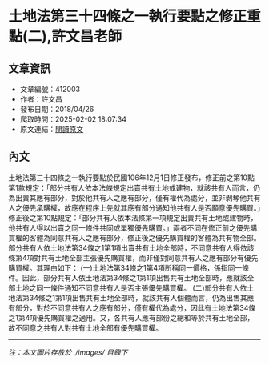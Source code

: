 # 土地法第三十四條之一執行要點之修正重點(二),許文昌老師

## 文章資訊
- 文章編號：412003
- 作者：許文昌
- 發布日期：2018/04/26
- 爬取時間：2025-02-02 18:07:34
- 原文連結：[閱讀原文](https://real-estate.get.com.tw/Columns/detail.aspx?no=412003)

## 內文
土地法第三十四條之一執行要點於民國106年12月1日修正發布，修正前之第10點第1款規定：「部分共有人依本法條規定出賣共有土地或建物，就該共有人而言，仍為出賣其應有部分，對於他共有人之應有部分，僅有權代為處分，並非剝奪他共有人之優先承購權，故應在程序上先就其應有部分通知他共有人是否願意優先購買。」修正後之第10點規定：「部分共有人依本法條第一項規定出賣共有土地或建物時，他共有人得以出賣之同一條件共同或單獨優先購買。」兩者不同在修正前之優先購買權的客體為同意共有人之應有部分，修正後之優先購買權的客體為共有物全部。
部分共有人依土地法第34條之1第1項出賣共有土地全部時，不同意共有人得依該條第4項對共有土地全部主張優先購買權，而非僅對同意共有人之應有部分有優先購買權。其理由如下：
(一)土地法第34條之1第4項所稱同一價格，係指同一條件。因此，部分共有人依土地法第34條之1第1項出售共有土地全部時，應就該全部土地之同一條件通知不同意共有人是否主張優先購買權。
(二)部分共有人依土地法第34條之1第1項出售共有土地全部時，就該共有人個體而言，仍為出售其應有部分，對於不同意共有人之應有部分，僅有權代為處分，因此有土地法第34條之1第4項優先購買權之適用。又，各共有人應有部份之總和等於共有土地全部，故不同意之共有人對共有土地全部有優先購買權。

---
*注：本文圖片存放於 ./images/ 目錄下*
